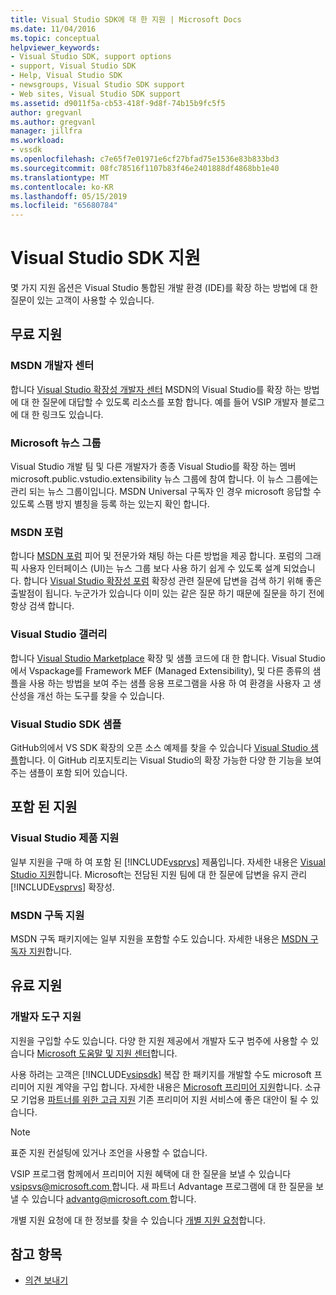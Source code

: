 ```yaml
---
title: Visual Studio SDK에 대 한 지원 | Microsoft Docs
ms.date: 11/04/2016
ms.topic: conceptual
helpviewer_keywords:
- Visual Studio SDK, support options
- support, Visual Studio SDK
- Help, Visual Studio SDK
- newsgroups, Visual Studio SDK support
- Web sites, Visual Studio SDK support
ms.assetid: d9011f5a-cb53-418f-9d8f-74b15b9fc5f5
author: gregvanl
ms.author: gregvanl
manager: jillfra
ms.workload:
- vssdk
ms.openlocfilehash: c7e65f7e01971e6cf27bfad75e1536e83b833bd3
ms.sourcegitcommit: 08fc78516f1107b83f46e2401888df4868bb1e40
ms.translationtype: MT
ms.contentlocale: ko-KR
ms.lasthandoff: 05/15/2019
ms.locfileid: "65680784"
---
```

# <a name="support-for-the-visual-studio-sdk"></a>Visual Studio SDK 지원
몇 가지 지원 옵션은 Visual Studio 통합된 개발 환경 (IDE)를 확장 하는 방법에 대 한 질문이 있는 고객이 사용할 수 있습니다.

## <a name="free-support"></a>무료 지원

### <a name="msdn-development-center"></a>MSDN 개발자 센터
 합니다 [Visual Studio 확장성 개발자 센터](http://go.microsoft.com/fwlink/?LinkID=84381) MSDN의 Visual Studio를 확장 하는 방법에 대 한 질문에 대답할 수 있도록 리소스를 포함 합니다. 예를 들어 VSIP 개발자 블로그에 대 한 링크도 있습니다.

### <a name="microsoft-newsgroups"></a>Microsoft 뉴스 그룹
 Visual Studio 개발 팀 및 다른 개발자가 종종 Visual Studio를 확장 하는 멤버 microsoft.public.vstudio.extensibility 뉴스 그룹에 참여 합니다. 이 뉴스 그룹에는 관리 되는 뉴스 그룹이입니다. MSDN Universal 구독자 인 경우 microsoft 응답할 수 있도록 스팸 방지 별칭을 등록 하는 있는지 확인 합니다.

### <a name="msdn-forums"></a>MSDN 포럼
 합니다 [MSDN 포럼](http://go.microsoft.com/fwlink/?LinkID=76632) 피어 및 전문가와 채팅 하는 다른 방법을 제공 합니다. 포럼의 그래픽 사용자 인터페이스 (UI)는 뉴스 그룹 보다 사용 하기 쉽게 수 있도록 설계 되었습니다. 합니다 [Visual Studio 확장성 포럼](http://go.microsoft.com/fwlink/?LinkID=121964) 확장성 관련 질문에 답변을 검색 하기 위해 좋은 출발점이 됩니다. 누군가가 있습니다 이미 있는 같은 질문 하기 때문에 질문을 하기 전에 항상 검색 합니다.

### <a name="visual-studio-gallery"></a>Visual Studio 갤러리
 합니다 [Visual Studio Marketplace](https://marketplace.visualstudio.com/) 확장 및 샘플 코드에 대 한 합니다. Visual Studio에서 Vspackage를 Framework MEF (Managed Extensibility), 및 다른 종류의 샘플을 사용 하는 방법을 보여 주는 샘플 응용 프로그램을 사용 하 여 환경을 사용자 고 생산성을 개선 하는 도구를 찾을 수 있습니다.

### <a name="visual-studio-sdk-samples"></a>Visual Studio SDK 샘플

GitHub의에서 VS SDK 확장의 오픈 소스 예제를 찾을 수 있습니다 [Visual Studio 샘플](https://github.com/Microsoft/VSSDK-Extensibility-Samples)합니다. 이 GitHub 리포지토리는 Visual Studio의 확장 가능한 다양 한 기능을 보여 주는 샘플이 포함 되어 있습니다.

## <a name="included-support"></a>포함 된 지원

### <a name="visual-studio-product-support"></a>Visual Studio 제품 지원
 일부 지원을 구매 하 여 포함 된 [!INCLUDE[vsprvs](../code-quality/includes/vsprvs_md.md)] 제품입니다. 자세한 내용은 [Visual Studio 지원](https://msdn.microsoft.com/vstudio/cc136615.aspx)합니다. Microsoft는 전담된 지원 팀에 대 한 질문에 답변을 유지 관리 [!INCLUDE[vsprvs](../code-quality/includes/vsprvs_md.md)] 확장성.

### <a name="msdn-subscription-support"></a>MSDN 구독 지원
 MSDN 구독 패키지에는 일부 지원을 포함할 수도 있습니다. 자세한 내용은 [MSDN 구독자 지원](https://msdn.microsoft.com/subscriptions/aa718661.aspx)합니다.

## <a name="paid-support"></a>유료 지원

### <a name="developer-tools-support"></a>개발자 도구 지원

지원을 구입할 수도 있습니다. 다양 한 지원 제공에서 개발자 도구 범주에 사용할 수 있습니다 [Microsoft 도움말 및 지원 센터](https://support.microsoft.com/supportforbusiness/productselection?fltadd=sps-business-1&sapId=4fd4947b-15ea-ce01-080f-97f2ca3c76e8)합니다.

사용 하려는 고객은 [!INCLUDE[vsipsdk](../extensibility/includes/vsipsdk_md.md)] 복잡 한 패키지를 개발할 수도 microsoft 프리미어 지원 계약을 구입 합니다. 자세한 내용은 [Microsoft 프리미어 지원](https://support.microsoft.com/premier)합니다. 소규모 기업용 [파트너를 위한 고급 지원](https://partner.microsoft.com/support/advanced-cloud-support) 기존 프리미어 지원 서비스에 좋은 대안이 될 수 있습니다.

> [!NOTE]
> 표준 지원 컨설팅에 있거나 조언을 사용할 수 없습니다.

VSIP 프로그램 함께에서 프리미어 지원 혜택에 대 한 질문을 보낼 수 있습니다 [ vsipsvs@microsoft.com ](mailto:vsipsvs@microsoft.com)합니다. 새 파트너 Advantage 프로그램에 대 한 질문을 보낼 수 있습니다 [ advantg@microsoft.com ](mailto:advantg@microsoft.com)합니다.

개별 지원 요청에 대 한 정보를 찾을 수 있습니다 [개별 지원 요청](http://go.microsoft.com/fwlink/?LinkID=82385)합니다.

## <a name="see-also"></a>참고 항목

- [의견 보내기](../ide/feedback-options.md)